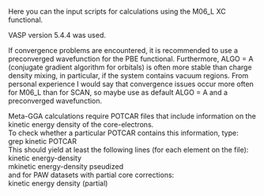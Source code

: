 Here you can the input scripts for calculations using the M06_L XC functional.

VASP version 5.4.4 was used.

If convergence problems are encountered, it is recommended to use a preconverged wavefunction for the PBE functional. 
Furthermore, ALGO = A (conjugate gradient algorithm for orbitals) is often more stable than charge density mixing, in particular, if the system contains vacuum regions.
From personal experience I would say that convergence issues occur more often for M06_L than for SCAN, so maybe use as default ALGO = A and a preconverged wavefunction.


Meta-GGA calculations require POTCAR files that include information on the kinetic energy density of the core-electrons. \
To check whether a particular POTCAR contains this information, type: \
    grep kinetic POTCAR \
This should yield at least the following lines (for each element on the file): \
    kinetic energy-density \
    mkinetic energy-density pseudized \
and for PAW datasets with partial core corrections: \
    kinetic energy density (partial)

